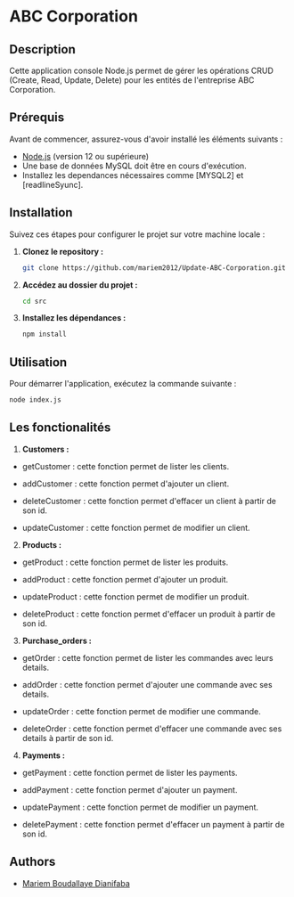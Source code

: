 # ABC Corporation

## Description

Cette application console Node.js permet de gérer les opérations CRUD (Create, Read, Update, Delete) pour les entités de l'entreprise ABC Corporation.

## Prérequis

Avant de commencer, assurez-vous d'avoir installé les éléments suivants :

- [Node.js](https://nodejs.org/) (version 12 ou supérieure)
- Une base de données MySQL doit être en cours d'exécution.
- Installez les dependances nécessaires comme [MYSQL2] et [readlineSyunc].

## Installation

Suivez ces étapes pour configurer le projet sur votre machine locale :

1. **Clonez le repository :**

   ```bash
   git clone https://github.com/mariem2012/Update-ABC-Corporation.git
   ```

2. **Accédez au dossier du projet :**

   ```bash
   cd src
   ```

3. **Installez les dépendances :**

   ```bash
   npm install
   ```

## Utilisation

Pour démarrer l'application, exécutez la commande suivante :

```bash
node index.js
```

## Les fonctionalités

1. **Customers :**

- getCustomer : cette fonction permet de lister les clients.

- addCustomer : cette fonction permet d'ajouter un client.

- deleteCustomer : cette fonction permet d'effacer un client à partir de son id.

- updateCustomer : cette fonction permet de modifier un client.

2. **Products :**

- getProduct : cette fonction permet de lister les produits.

- addProduct : cette fonction permet d'ajouter un produit.

- updateProduct : cette fonction permet de modifier un produit.

- deleteProduct : cette fonction permet d'effacer un produit à partir de son id.

3. **Purchase_orders :**

- getOrder : cette fonction permet de lister les commandes avec leurs details.

- addOrder : cette fonction permet d'ajouter une commande avec ses details.

- updateOrder : cette fonction permet de modifier une commande.

- deleteOrder : cette fonction permet d'effacer une commande avec ses details à partir de son id.

4. **Payments :**

- getPayment : cette fonction permet de lister les payments.

- addPayment : cette fonction permet d'ajouter un payment.

- updatePayment : cette fonction permet de modifier un payment.

- deletePayment : cette fonction permet d'effacer un payment à partir de son id.

## Authors

- [Mariem Boudallaye Dianifaba](https://github.com/mariem2012)
